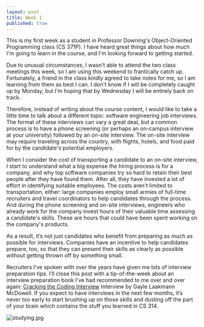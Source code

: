 ```yaml
---
layout: post
title: Week 1
published: true
---
```



This is my first week as a student in Professor Downing's Object-Oriented Programming class (CS 371P).  I have heard great things about how much I'm going to learn in the course, and I'm looking forward to getting started.

Due to unusual circumstances, I wasn't able to attend the two class meetings this week, so I am using this weekend to frantically catch up.  Fortunately, a friend in the class kindly agreed to take notes for me, so I am learning from them as best I can.  I don't know if I will be completely caught up by Monday, but I'm hoping that by Wednesday I will be entirely back on track.

Therefore, instead of writing about the course content, I would like to take a little time to talk about a different topic: software engineering job interviews.  The format of these interviews can vary a great deal, but a common process is to have a phone screening (or perhaps an on-campus interview at your university) followed by an on-site interview.  The on-site interview may require traveling across the country, with flights, hotels, and food paid for by the candidate's potential employers.

When I consider the cost of transporting a candidate to an on-site interview, I start to understand what a big expense the hiring process is for a company, and why top software companies try so hard to retain their best people after they have found them.  After all, they have invested a lot of effort in identifying suitable employees.  The costs aren't limited to transportation, either: large companies employ small armies of full-time recruiters and travel coordinators to help candidates through the process.  And during the phone screening and on-site interviews, engineers who already work for the company invest hours of their valuable time assessing a candidate's skills.  These are hours that could have been spent working on the company's products.

As a result, it’s not just candidates who benefit from preparing as much as possible for interviews.  Companies have an incentive to help candidates prepare, too, so that they can present their skills as clearly as possible without getting thrown off by something small.

Recruiters I’ve spoken with over the years have given me lots of interview preparation tips.  I’ll close this post with a tip-of-the-week about an interview preparation book I’ve had recommended to me over and over again: [Cracking the Coding Interview](http://www.barnesandnoble.com/w/cracking-the-coding-interview-5th-edition-gayle-laakmann-mcdowell/1111307918) Interview by Gayle Laakmann McDowell.  If you expect to have interviews in the next few months, it’s never too early to start brushing up on those skills and dusting off the part of your brain which contains the stuff you learned in CS 314.

![studying.jpg]({{site.baseurl}}/_posts/studying.jpg)
